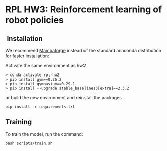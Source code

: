 # RPL HW3: Reinforcement learning of robot policies


## ️ Installation

We recommend [Mambaforge](https://github.com/conda-forge/miniforge#mambaforge) instead of the standard anaconda distribution for faster installation: 

Activate the same environment as hw2
```console
> conda activate rpl-hw2
> pip install gym==0.26.2
> pip install gymnasium==0.29.1
> pip install --upgrade stable_baselines3[extra]==2.3.2
```
or build the new environment and reinstall the packages
```
pip install -r requirements.txt
```


## Training
To train the model, run the command:
```
bash scripts/train.sh 
```
